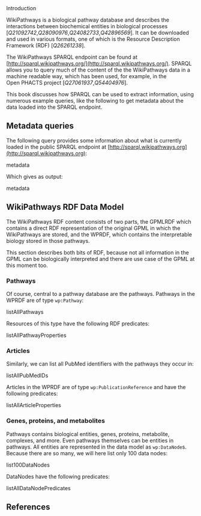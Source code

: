 <section label="intro" level="#">Introduction</section>

WikiPathways is a biological pathway database and describes the interactions between
biochemical entities in biological processes [<cite>Q21092742</cite>,<cite>Q28090976</cite>,<cite>Q24082733</cite>,<cite>Q42896569</cite>].
It can be downloaded and used in various formats, one of which is the Resource
Description Framework (RDF) [<cite>Q26261238</cite>].

The WikiPathways SPARQL <topic>endpoint</topic> can be found at [http://sparql.wikipathways.org/](http://sparql.wikipathways.org/).
SPARQL allows you to query much of the content of the the WikiPathways data in
a machine readable way, which has been used, for example, in the Open&nbsp;PHACTS project
[<cite>Q27061937</cite>,<cite>Q54404976</cite>].

This book discusses how SPARQL can be used to extract information, using numerous example
queries, like the following to get metadata about the data loaded into the SPARQL endpoint.

## Metadata queries

The following query provides some information about what is currently loaded
in the public SPARQL endpoint at [http://sparql.wikipathways.org](http://sparql.wikipathways.org):

<sparql>metadata</sparql>

Which gives as output:

<out>metadata</out>

## WikiPathways RDF Data Model

The WikiPathways RDF content consists of two parts, the GPMLRDF which contains a direct
RDF representation of the original <topic>GPML</topic> in which the WikiPathways are stored, and the
WPRDF, which contains the interpretable biology stored in those pathways.

This section describes both bits of RDF, because not all information in the GPML
can be biologically interpreted and there are use case of the GPML at this moment too.

### Pathways

Of course, central to a <topic>pathway</topic> database are the pathways. Pathways in the WPRDF
are of type `wp:Pathway`:

<sparql>listAllPathways</sparql>

Resources of this type have the following RDF predicates:

<sparql>listAllPathwayProperties</sparql>

### Articles

Similarly, we can list all <topic>PubMed</topic> identifiers with the pathways they occur in:

<sparql>listAllPubMedIDs</sparql>

Articles in the WPRDF are of type `wp:PublicationReference` and have the following predicates:

<sparql>listAllArticleProperties</sparql>

### Genes, proteins, and metabolites

Pathways contains biological entities, genes, proteins, metabolite, complexes, and more.
Even pathways themselves can be entities in pathways. All entities are represented in the
data model as `wp:DataNode`s. Because there are so many, we will here list only 100 data nodes:

<sparql>list100DataNodes</sparql>

DataNodes have the following predicates:

<sparql>listAllDataNodePredicates</sparql>

## References

<references/>

